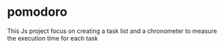 # pomodoro
This Js project focus on creating a task list and a chronometer to measure the execution time for each task
